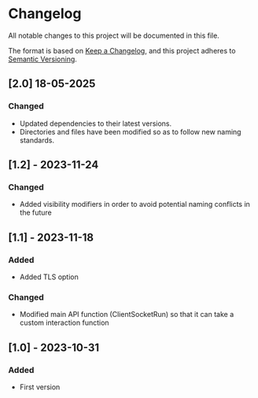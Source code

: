 # Changelog

All notable changes to this project will be documented in this file.

The format is based on [Keep a Changelog](https://keepachangelog.com/en/1.0.0/),
and this project adheres to [Semantic Versioning](https://semver.org/spec/v2.0.0.html).

## [2.0] 18-05-2025
### Changed
* Updated dependencies to their latest versions.
* Directories and files have been modified so as to follow new naming standards.


## [1.2] - 2023-11-24
### Changed
* Added visibility modifiers in order to avoid potential naming conflicts in the future


## [1.1] - 2023-11-18
### Added
* Added TLS option

### Changed
* Modified main API function (ClientSocketRun) so that it can take a custom interaction function


## [1.0] - 2023-10-31
### Added
* First version